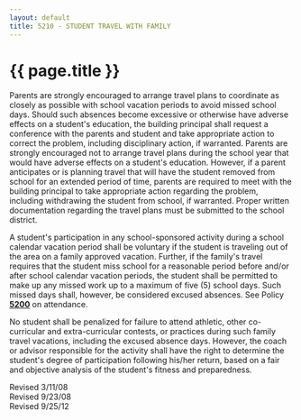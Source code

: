 ```yaml
---
layout: default
title: 5210 - STUDENT TRAVEL WITH FAMILY
---
```


{{ page.title }}
================

Parents are strongly encouraged to arrange travel plans to coordinate as
closely as possible with school vacation periods to avoid missed school
days. Should such absences become excessive or otherwise have adverse
effects on a student's education, the building principal shall request a
conference with the parents and student and take appropriate action to
correct the problem, including disciplinary action, if warranted.
Parents are strongly encouraged not to arrange travel plans during the
school year that would have adverse effects on a student's education.
However, if a parent anticipates or is planning travel that will have
the student removed from school for an extended period of time, parents
are required to meet with the building principal to take appropriate
action regarding the problem, including withdrawing the student from
school, if warranted. Proper written documentation regarding the travel
plans must be submitted to the school district.

A student's participation in any school-sponsored activity during a
school calendar vacation period shall be voluntary if the student is
traveling out of the area on a family approved vacation. Further, if the
family's travel requires that the student miss school for a reasonable
period before and/or after school calendar vacation periods, the student
shall be permitted to make up any missed work up to a maximum of five
(5) school days. Such missed days shall, however, be considered excused
absences. See Policy [**5200**](po5200.md) on attendance.

No student shall be penalized for failure to attend athletic, other
co-curricular and extra-curricular contests, or practices during such
family travel vacations, including the excused absence days. However,
the coach or advisor responsible for the activity shall have the right
to determine the student's degree of participation following his/her
return, based on a fair and objective analysis of the student's fitness
and preparedness.

Revised 3/11/08\
 Revised 9/23/08\
 Revised 9/25/12
